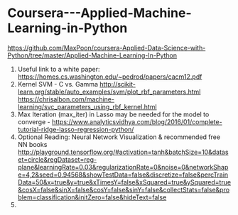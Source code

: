 # Coursera---Applied-Machine-Learning-in-Python
https://github.com/MaxPoon/coursera-Applied-Data-Science-with-Python/tree/master/Applied-Machine-Learning-In-Python

1) Useful link to a white paper: https://homes.cs.washington.edu/~pedrod/papers/cacm12.pdf 
2) Kernel SVM - C vs. Gamma http://scikit-learn.org/stable/auto_examples/svm/plot_rbf_parameters.html
      https://chrisalbon.com/machine-learning/svc_parameters_using_rbf_kernel.html
3) Max Iteration (max_iter) in Lasso may be needed for the model to converge - https://www.analyticsvidhya.com/blog/2016/01/complete-tutorial-ridge-lasso-regression-python/
4) Optional Reading: Neural Network Visualization & recommended free NN books http://playground.tensorflow.org/#activation=tanh&batchSize=10&dataset=circle&regDataset=reg-plane&learningRate=0.03&regularizationRate=0&noise=0&networkShape=4,2&seed=0.94568&showTestData=false&discretize=false&percTrainData=50&x=true&y=true&xTimesY=false&xSquared=true&ySquared=true&cosX=false&sinX=false&cosY=false&sinY=false&collectStats=false&problem=classification&initZero=false&hideText=false
5) 
